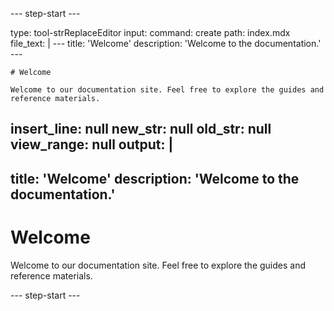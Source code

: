 --- step-start ---


<reasoning>

</reasoning>


<tool-call>
type: tool-strReplaceEditor
input:
  command: create
  path: index.mdx
  file_text: |
    ---
    title: 'Welcome'
    description: 'Welcome to the documentation.'
    ---

    # Welcome

    Welcome to our documentation site. Feel free to explore the guides and reference materials.
  insert_line: null
  new_str: null
  old_str: null
  view_range: null
output: |
  ---
  title: 'Welcome'
  description: 'Welcome to the documentation.'
  ---

  # Welcome

  Welcome to our documentation site. Feel free to explore the guides and reference materials.

</tool-call>


--- step-start ---